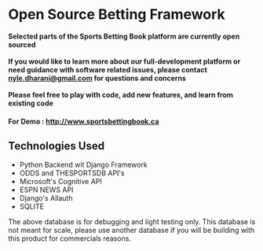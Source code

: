 # Open Source Betting Framework
**Selected parts of the Sports Betting Book platform are currently open sourced**
<br/>
<br/>
**If you would like to learn more about our full-development platform or need guidance with software related issues, please contact nyle.dharani@gmail.com for questions and concerns**
<br/>
<br/>
**Please feel free to play with code, add new features, and learn from existing code** 

#### For Demo : http://www.sportsbettingbook.ca

## Technologies Used

- Python Backend wit Django Framework
- ODDS and THESPORTSDB API's
- Microsoft's Cognitive API
- ESPN NEWS API
- Django's Allauth
- SQLITE


The above database is for debugging and light testing only.
This database is not meant for scale, please use another database if you will be building with this product for commercials reasons.



